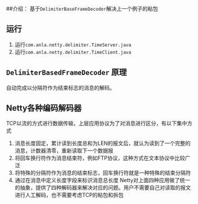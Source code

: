 ##介绍：
基于`DelimiterBaseFrameDecoder`解决上一个例子的粘包

## 运行
1. 运行`com.anla.netty.delimiter.TimeServer.java`
2. 运行`com.anla.netty.delimiter.TimeClient.java`

## `DelimiterBasedFrameDecoder` 原理
自动完成以分隔符作为结束标志的消息的解码。

## Netty各种编码解码器
TCP以流的方式进行数据传输，上层应用协议为了对消息进行区分，有以下集中方式
1. 消息长度固定，累计读到长度总和为LEN的报文后，就认为读到了一个完整的消息，计数器清零，重新读取下一个数据报
2. 将回车换行符作为消息结束符，例如FTP协议，这种方式在文本协议中比较广泛
3. 将特殊的分隔符作为消息的结束标志，回车换行符就是一种特殊的结束分隔符
4. 通过在消息中定义长度字段来标识消息总长度
Netty对上面四种应用做了统一的抽象，提供了四种解码器来解决对应的问题。用户不需要自己对读取的报文进行人工解码，也不需要考虑TCP的粘包和拆包

